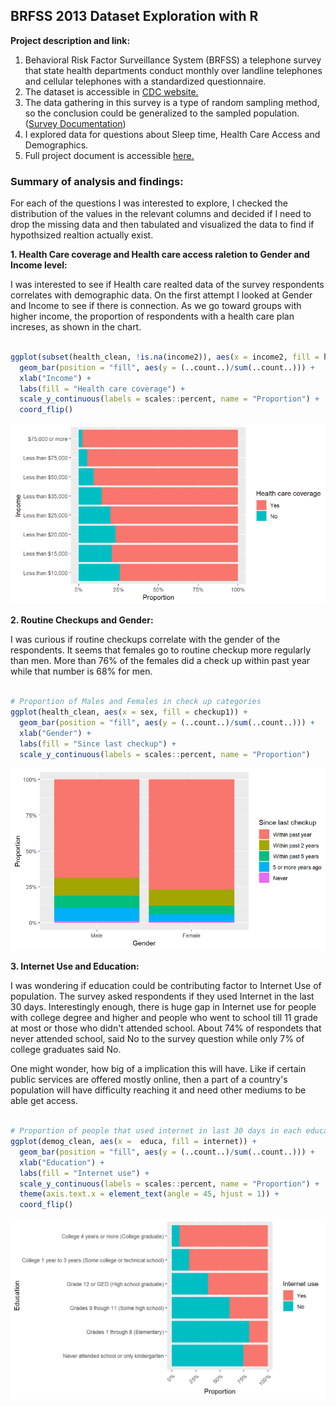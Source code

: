 ## BRFSS 2013 Dataset Exploration with R

**Project description and link:** 
1. Behavioral Risk Factor Surveillance System (BRFSS) a telephone survey that state health departments conduct monthly over landline telephones and cellular telephones with a standardized questionnaire.
2. The dataset is accessible in [CDC website.](https://www.cdc.gov/brfss/annual_data/annual_2013.html)
3. The data gathering in this survey is a type of random sampling method, so the conclusion could be generalized to the sampled population.([Survey Documentation](https://www.cdc.gov/brfss/data_documentation/index.htm))
4. I explored data for questions about Sleep time, Health Care Access and Demographics.  
5. Full project document is accessible [here.](Exploring-the-BRFSS-data.html)

<!-- <br>
<img src="images/BRFSS.PNG?raw=true"/>
<br> -->

### Summary of analysis and findings:

For each of the questions I was interested to explore, I checked the distribution of the values in the relevant columns and decided if I need to drop the missing data and then tabulated and visualized the data to find if hypothsized realtion actually exist.  

**1. Health Care coverage and Health care access raletion to Gender and Income level:** 

I was interested to see if Health care realted data of the survey respondents correlates with demographic data. On the first attempt I looked at Gender and Income to see if there is connection. As we go toward groups with higher income, the proportion of respondents with a health care plan increses, as shown in the chart.

```r

ggplot(subset(health_clean, !is.na(income2)), aes(x = income2, fill = hlthpln1)) +
  geom_bar(position = "fill", aes(y = (..count..)/sum(..count..))) +
  xlab("Income") +
  labs(fill = "Health care coverage") +
  scale_y_continuous(labels = scales::percent, name = "Proportion") +
  coord_flip()

```
<img src="images/income_healthplan.PNG?raw=true"/>


**2. Routine Checkups and Gender:** 

I was curious if routine checkups correlate with the gender of the respondents. It seems that females go to routine checkup more regularly than men. More than 76% of the females did a check up within past year while that number is 68% for men.

```r

# Proportion of Males and Females in check up categories
ggplot(health_clean, aes(x = sex, fill = checkup1)) +
  geom_bar(position = "fill", aes(y = (..count..)/sum(..count..))) +
  xlab("Gender") +
  labs(fill = "Since last checkup") +
  scale_y_continuous(labels = scales::percent, name = "Proportion") 

```
<img src="images/gender_checkup.PNG?raw=true"/>


**3. Internet Use and Education:** 

I was wondering if education could be contributing factor to Internet Use of population. The survey asked respondents if they used Internet in the last 30 days. Interestingly enough, there is huge gap in Internet use for people with college degree and higher and people who went to school till 11 grade at most or those who didn't attended school. About 74% of respondets that never attended school, said No to the survey question while only 7% of college graduates said No.

One might wonder, how big of a implication this will have. Like if certain public services are offered mostly online, then a part of a country's population will have difficulty reaching it and need other mediums to be able get access.

```r

# Proportion of people that used internet in last 30 days in each education leve
ggplot(demog_clean, aes(x =  educa, fill = internet)) +
  geom_bar(position = "fill", aes(y = (..count..)/sum(..count..))) +
  xlab("Education") +
  labs(fill = "Internet use") +
  scale_y_continuous(labels = scales::percent, name = "Proportion") +
  theme(axis.text.x = element_text(angle = 45, hjust = 1)) +
  coord_flip()

```
<img src="images/education_internet.png?raw=true"/>
